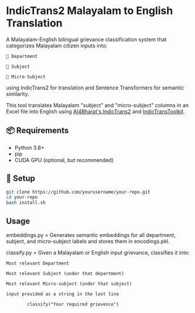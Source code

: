 # IndicTrans2 Malayalam to English Translation

A Malayalam-English bilingual grievance classification system that categorizes Malayalam citizen inputs into:

    🏢 Department

    📂 Subject

    📄 Micro-Subject

using IndicTrans2 for translation and Sentence Transformers for semantic similarity.

This tool translates Malayalam "subject" and "micro-subject" columns in an Excel file into English using [AI4Bharat's IndicTrans2](https://github.com/AI4Bharat/IndicTrans2) and [IndicTransToolkit](https://github.com/VarunGumma/IndicTransToolkit).

## 📦 Requirements

- Python 3.8+
- pip
- CUDA GPU (optional, but recommended)

## 🔧 Setup

```bash
git clone https://github.com/yourusername/your-repo.git
cd your-repo
bash install.sh
```

## Usage

embeddings.py = Generates semantic embeddings for all department, subject, and micro-subject labels and stores them in encodings.pkl.

classify.py = Given a Malayalam or English input grievance, classifies it into:

    Most relevant Department

    Most relevant Subject (under that department)

    Most relevant Micro-subject (under that subject)

    input provided as a string in the last line 
            
            classify("Your required grievence")


